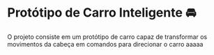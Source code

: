 # Protótipo de Carro Inteligente :oncoming_automobile:

O projeto consiste em um protótipo de carro capaz de transformar os movimentos da cabeça em comandos para direcionar o carro aaaaa
